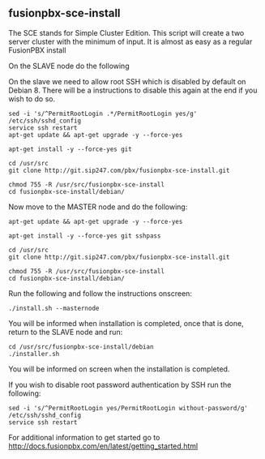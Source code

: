 fusionpbx-sce-install
--------------------------------------
The SCE stands for Simple Cluster Edition. This script will create a two server cluster with the minimum of input.
It is almost as easy as a regular FusionPBX install

On the SLAVE node do the following

On the slave we need to allow root SSH which is disabled by default on Debian 8. There will be a instructions to disable this again at the end if you wish to do so.

```
sed -i 's/^PermitRootLogin .*/PermitRootLogin yes/g' /etc/ssh/sshd_config
service ssh restart
apt-get update && apt-get upgrade -y --force-yes

apt-get install -y --force-yes git

cd /usr/src
git clone http://git.sip247.com/pbx/fusionpbx-sce-install.git

chmod 755 -R /usr/src/fusionpbx-sce-install
cd fusionpbx-sce-install/debian/
```
Now move to the MASTER node and do the following:

```
apt-get update && apt-get upgrade -y --force-yes

apt-get install -y --force-yes git sshpass

cd /usr/src
git clone http://git.sip247.com/pbx/fusionpbx-sce-install.git

chmod 755 -R /usr/src/fusionpbx-sce-install
cd fusionpbx-sce-install/debian/
```

Run the following and follow the instructions onscreen:
```
./install.sh --masternode
```

You will be informed when installation is completed, once that is done, return to the SLAVE node and run:

```
cd /usr/src/fusionpbx-sce-install/debian
./installer.sh
```

You will be informed on screen when the installation is completed.

If you wish to disable root password authentication by SSH run the following:
```
sed -i 's/^PermitRootLogin yes/PermitRootLogin without-password/g' /etc/ssh/sshd_config
service ssh restart
```

For additional information to get started go to http://docs.fusionpbx.com/en/latest/getting_started.html 


